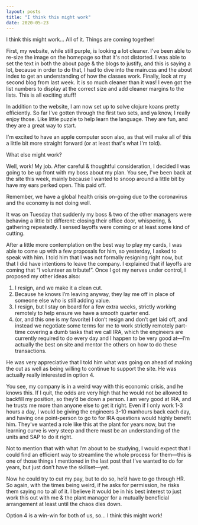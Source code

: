 ```yaml
---
layout: posts
title: "I think this might work"
date: 2020-05-23
---
```


I think this might work...  All of it.  Things are coming together!

First, my website, while still purple, is looking a lot cleaner.  I've been able to re-size the image on the homepage so that it's not distorted.  I was able to set the text in both the about page & the blogs to justify, and this is saying a lot, because in order to do that, I had to dive into the main.css and the about index to get an understanding of how the classes work.  Finally, look at my second blog from last week.  It is so much cleaner than it was!  I even got the list numbers to display at the correct size and add cleaner margins to the lists.  This is all exciting stuff!

In addition to the website, I am now set up to solve clojure koans pretty efficiently.  So far I've gotten through the first two sets, and ya know, I really enjoy those.  Like little puzzle to help learn the language.  They are fun, and they are a great way to start.

I'm excited to have an apple computer soon also, as that will make all of this a little bit more straight forward (or at least that's what I'm told).

What else might work?  

Well, work!  My job.  After careful & thoughtful consideration, I decided I was going to be up front with my boss about my plan.  You see, I've been back at the site this week, mainly because I wanted to snoop around a little bit by have my ears perked open.  This paid off.  

Remember, we have a global health crisis on-going due to the coronavirus and the economy is not doing well.

It was on Tuesday that suddenly my boss & two of the other managers were behaving a little bit different: closing their office door, whispering, & gathering repeatedly.  I sensed layoffs were coming or at least some kind of cutting.  

After a little more contemplation on the best way to play my cards, I was able to come up with a few proposals for him, so yesterday, I asked to speak with him.  I told him that I was not formally resigning right now, but that I did have intentions to leave the company.  I explained that if layoffs are coming that “I volunteer as tribute!”.  Once I got my nerves under control, I proposed my other ideas also:

1.	I resign, and we make it a clean cut.
2.	Because he knows I’m leaving anyway, they lay me off in place of someone else who is still adding value.
3.	I resign, but I stay on board for a few extra weeks, strictly working remotely to help ensure we have a smooth quarter end.
4.	(or, and this one is my favorite) I don’t resign and don’t get laid off, and instead we negotiate some terms for me to work strictly remotely part-time covering a dumb tasks that we call IRA, which the engineers are currently required to do every day and I happen to be very good at—I’m actually the best on site and mentor the others on how to do these transactions.

He was very appreciative that I told him what was going on ahead of making the cut as well as being willing to continue to support the site.  He was actually really interested in option 4.  

You see, my company is in a weird way with this economic crisis, and he knows this.  If I quit, the odds are very high that he would not be allowed to backfill my position, so they’d be down a person.  I am very good at IRA, and he trusts me more than anyone else to get it right.  Even if I only work 1-3 hours a day, I would be giving the engineers 3-10 manhours back each day, and having one point-person to go to for IRA questions would highly benefit him.  They’ve wanted a role like this at the plant for years now, but the learning curve is very steep and there must be an understanding of the units and SAP to do it right.

Not to mention that with what I’m about to be studying, I would expect that I could find an efficient way to streamline the whole process for them—this is one of those things I mentioned in the last post that I’ve wanted to do for years, but just don’t have the skillset—yet.  

Now he could try to cut my pay, but to do so, he’d have to go through HR.   So again, with the times being weird, if he asks for permission, he risks them saying no to all of it.  I believe it would be in his best interest to just work this out with me & the plant manager for a mutually beneficial arrangement at least until the chaos dies down.  

Option 4 is a win-win for both of us, so…  I think this might work!
